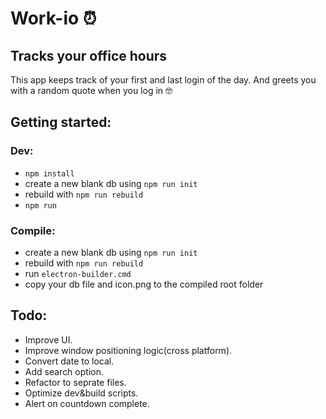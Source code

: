# Work-io ⏰
## Tracks your office hours
This app keeps track of your first and last login of the day.
And greets you with a random quote when you log in 🤓

## Getting started:
### Dev:
- `npm install`
- create a new blank db using `npm run init`
- rebuild with `npm run rebuild`
- `npm run`
### Compile:
- create a new blank db using `npm run init`
- rebuild with `npm run rebuild`
- run `electron-builder.cmd`
- copy your db file and icon.png to the compiled root folder
## Todo:
   - Improve UI.
   - Improve window positioning logic(cross platform).
   - Convert date to local.
   - Add search option.
   - Refactor to seprate files.
   - Optimize dev&build scripts.
   - Alert on countdown complete.
   
   
